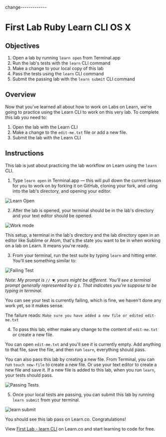 change-------------

# First Lab Ruby Learn CLI  OS X

## Objectives

1. Open a lab by running `learn open` from Terminal.app
2. Run the lab's tests with the `learn` CLI command
3. Make a change to your local copy of this lab
4. Pass the tests using the `learn` CLI command
5. Submit the passing lab with the `learn submit` CLI command

## Overview

Now that you've learned all about how to work on Labs on Learn, we're going to practice using the Learn CLI to work on this very lab. To complete this lab you need to:

1. Open the lab with the Learn CLI
2. Make a change to the `edit-me.txt` file or add a new file.
3. Submit the lab with the Learn CLI

## Instructions

This lab is just about practicing the lab workflow on Learn using the `learn` CLI.

1. Type `learn open` in Terminal.app — this will pull down the current lesson for you to work on by forking it on GitHub, cloning your fork, and `cd`ing into the lab's directory, and opening your editor.

 ![Learn Open](http://learn-co-videos.s3.amazonaws.com/learn-co-orientation/open-from-learn-co.gif)

2. After the lab is opened, your terminal should be in the lab's directory and your text editor should be opened.

 ![Work mode](https://dl.dropboxusercontent.com/s/je5pazo2edy5cwl/2015-09-30%20at%207.34%20PM.png)

 This setup, a terminal in the lab's directory and the lab directory open in an editor like Sublime or Atom, that's the state you want to be in when working on a lab on Learn. It means you're ready.

3. From your terminal, run the test suite by typing `learn` and hitting enter. You'll see something similar to:

 ![Failing Test](https://dl.dropboxusercontent.com/s/0ik01a1urmuw7o6/2015-09-30%20at%207.46%20PM.png)

 *Note: My prompt is `// ♥`, yours might be different. You'll see a terminal prompt generally represented by a `$`. That indicates you're suppose to be typing in terminal.*

 You can see your test is currently failing, which is fine, we haven't done any work yet, so it makes sense.

 The failure reads: `Make sure you have added a new file or edited edit-me.txt`

4. To pass this lab, either make any change to the content of `edit-me.txt` or create a new file.

 You can open `edit-me.txt` and you'll see it is currently empty. Add anything to that file, save the file, and then run `learn`, everything should pass.

 You can also pass this lab by creating a new file. From Terminal, you can run `touch new-file` to create a new file. Or use your text editor to create a new file and save it. If a new file is added to this lab, when you run `learn`, your tests should pass.

 ![Passing Tests](https://dl.dropboxusercontent.com/s/wu3l4a53w0ey9rm/2015-10-07%20at%2011.16%20PM.png)

5. Once your local tests are passing, you can submit this lab by running `learn submit` from your terminal.

 ![learn submit](https://learn-co-videos.s3.amazonaws.com/learn-co-orientation/learn-submit-cli-osx.gif)

 You should see this lab pass on Learn.co. Congratulations!

<p class='util--hide'>View <a href='https://learn.co/lessons/first-lab-ruby-learn-cli-osx'>First Lab - learn CLI</a> on Learn.co and start learning to code for free.</p>
